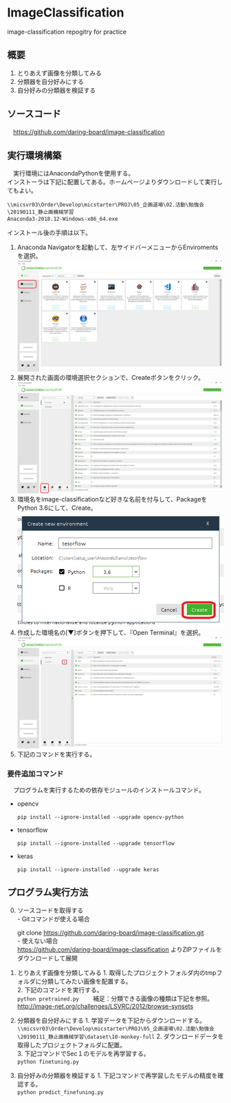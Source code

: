 # ImageClassification
image-classification repogitry for practice

## 概要
 1. とりあえず画像を分類してみる
 2. 分類器を自分好みにする
 3. 自分好みの分類器を検証する

## ソースコード
　https://github.com/daring-board/image-classification

## 実行環境構築
　実行環境にはAnacondaPythonを使用する。  
  インストーラは下記に配置してある。ホームページよりダウンロードして実行してもよい。
  ```
  \\micsvr03\Order\Develop\micstarter\PROJ\05_企画道場\02.活動\勉強会\20190111_静止画機械学習
  Anaconda3-2018.12-Windows-x86_64.exe
  ```
  インストール後の手順は以下。
  1. Anaconda Navigatorを起動して、左サイドバーメニューからEnviromentsを選択。
  ![図1](docs/0_1.png)
  2. 展開された画面の環境選択セクションで、Createボタンをクリック。
  ![図2](docs/0_2.png)
  3. 環境名をimage-classificationなど好きな名前を付与して、PackageをPython 3.6にして、Create。
  ![図3](docs/0_3.png)
  4. 作成した環境名の[▼]ボタンを押下して、『Open Terminal』を選択。
  ![図4](docs/0_4.png)
  5. 下記のコマンドを実行する。

### 要件追加コマンド
　プログラムを実行するための依存モジュールのインストールコマンド。  
  - opencv
    ```
    pip install --ignore-installed --upgrade opencv-python
    ```
  - tensorflow
    ```
    pip install --ignore-installed --upgrade tensorflow
    ```
  - keras
    ```
    pip install --ignore-installed --upgrade keras
    ```

## プログラム実行方法
  0. ソースコードを取得する  
    - Gitコマンドが使える場合  

      git clone https://github.com/daring-board/image-classification.git  
    - 使えない場合  
    https://github.com/daring-board/image-classification よりZIPファイルをダウンロードして展開  
  1. とりあえず画像を分類してみる
    1. 取得したプロジェクトフォルダ内のtmpフォルダに分類してみたい画像を配置する。  
    2. 下記のコマンドを実行する。    
    ```
    python pretrained.py    
    ```
    補足：分類できる画像の種類は下記を参照。  
    http://image-net.org/challenges/LSVRC/2012/browse-synsets
  2. 分類器を自分好みにする
    1. 学習データを下記からダウンロードする。  
    ```
    \\micsvr03\Order\Develop\micstarter\PROJ\05_企画道場\02.活動\勉強会\20190111_静止画機械学習\dataset\10-monkey-full
    ```
    2. ダウンロードデータを取得したプロジェクトフォルダに配置。  
    3. 下記コマンドでSec１のモデルを再学習する。  
    ```
    python finetuning.py
    ```
  3. 自分好みの分類器を検証する
    1. 下記コマンドで再学習したモデルの精度を確認する。  
    ```
    python predict_finefuning.py
    ```
